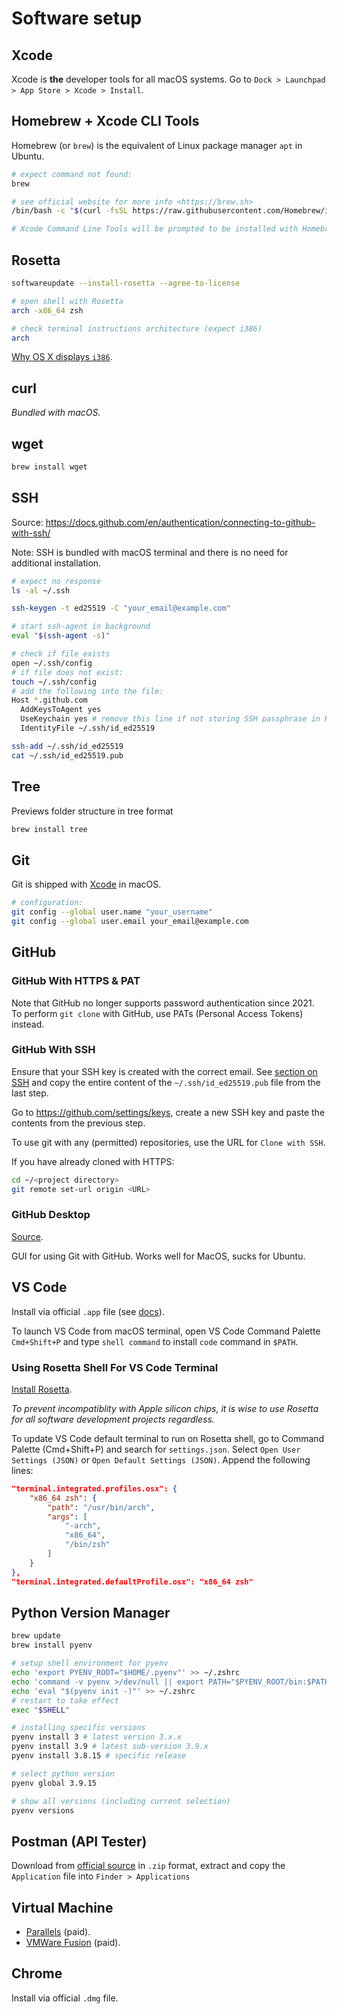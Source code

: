 # Software setup

## Xcode

Xcode is **the** developer tools for all macOS systems. Go to `Dock > Launchpad > App Store > Xcode > Install`.

## Homebrew + Xcode CLI Tools

Homebrew (or `brew`) is the equivalent of Linux package manager `apt` in Ubuntu.

```zsh
# expect command not found:
brew

# see official website for more info <https://brew.sh>
/bin/bash -c "$(curl -fsSL https://raw.githubusercontent.com/Homebrew/install/HEAD/install.sh)"

# Xcode Command Line Tools will be prompted to be installed with Homebrew.
```

## Rosetta

```zsh
softwareupdate --install-rosetta --agree-to-license

# open shell with Rosetta
arch -x86_64 zsh

# check terminal instructions architecture (expect i386)
arch
```

[Why OS X displays `i386`](https://stackoverflow.com/questions/12763296/os-x-arch-command-incorrect).

## curl

*Bundled with macOS.*

## wget

```zsh
brew install wget
```

## SSH

Source: <https://docs.github.com/en/authentication/connecting-to-github-with-ssh/>

Note: SSH is bundled with macOS terminal and there is no need for additional installation.

```zsh
# expect no response
ls -al ~/.ssh

ssh-keygen -t ed25519 -C "your_email@example.com"

# start ssh-agent in background
eval "$(ssh-agent -s)"

# check if file exists
open ~/.ssh/config
# if file does not exist:
touch ~/.ssh/config
# add the following into the file:
Host *.github.com
  AddKeysToAgent yes
  UseKeychain yes # remove this line if not storing SSH passphrase in Keychain
  IdentityFile ~/.ssh/id_ed25519

ssh-add ~/.ssh/id_ed25519
cat ~/.ssh/id_ed25519.pub
```

## Tree

Previews folder structure in tree format

```zsh
brew install tree
```

## Git

Git is shipped with [Xcode](#xcode) in macOS.

```bash
# configuration:
git config --global user.name "your_username"
git config --global user.email your_email@example.com
```

## GitHub

### GitHub With HTTPS & PAT

Note that GitHub no longer supports password authentication since 2021. To perform `git clone` with GitHub, use PATs (Personal Access Tokens) instead.

### GitHub With SSH

Ensure that your SSH key is created with the correct email. See [section on SSH](#ssh) and copy the entire content of the `~/.ssh/id_ed25519.pub` file from the last step.

Go to <https://github.com/settings/keys>, create a new SSH key and paste the contents from the previous step.

To use git with any (permitted) repositories, use the URL for `Clone with SSH`.

If you have already cloned with HTTPS:

```zsh
cd ~/<project directory>
git remote set-url origin <URL>
```

### GitHub Desktop

[Source](https://desktop.github.com/).

GUI for using Git with GitHub. Works well for MacOS, sucks for Ubuntu.

## VS Code

Install via official `.app` file (see [docs](https://code.visualstudio.com/docs/setup/mac)).

To launch VS Code from macOS terminal, open VS Code Command Palette `Cmd+Shift+P` and type `shell command` to install `code` command in `$PATH`.

### Using Rosetta Shell For VS Code Terminal

[Install Rosetta](1-initial-setup.md#rosetta).

*To prevent incompatiblity with Apple silicon chips, it is wise to use Rosetta for all software development projects regardless.*

To update VS Code default terminal to run on Rosetta shell, go to Command Palette (Cmd+Shift+P) and search for `settings.json`. Select `Open User Settings (JSON)` or `Open Default Settings (JSON)`. Append the following lines:

```json
"terminal.integrated.profiles.osx": {
    "x86_64 zsh": {
        "path": "/usr/bin/arch",
        "args": [
            "-arch",
            "x86_64",
            "/bin/zsh"
        ]
    }
},
"terminal.integrated.defaultProfile.osx": "x86_64 zsh"
```

## Python Version Manager

```zsh
brew update
brew install pyenv

# setup shell environment for pyenv
echo 'export PYENV_ROOT="$HOME/.pyenv"' >> ~/.zshrc
echo 'command -v pyenv >/dev/null || export PATH="$PYENV_ROOT/bin:$PATH"' >> ~/.zshrc
echo 'eval "$(pyenv init -)"' >> ~/.zshrc
# restart to take effect
exec "$SHELL"

# installing specific versions
pyenv install 3 # latest version 3.x.x
pyenv install 3.9 # latest sub-version 3.9.x
pyenv install 3.8.15 # specific release

# select python version
pyenv global 3.9.15

# show all versions (including current selection)
pyenv versions

```

## Postman (API Tester)

Download from [official source](https://www.postman.com/downloads/) in `.zip` format, extract and copy the `Application` file into `Finder > Applications`

## Virtual Machine

* [Parallels](https://www.parallels.com/) (paid).
* [VMWare Fusion](https://www.vmware.com/asean/products/fusion.html) (paid).

## Chrome

Install via official `.dmg` file.
